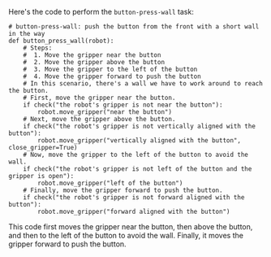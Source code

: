 Here's the code to perform the `button-press-wall` task:

```
# button-press-wall: push the button from the front with a short wall in the way
def button_press_wall(robot):
    # Steps:
    #  1. Move the gripper near the button
    #  2. Move the gripper above the button
    #  3. Move the gripper to the left of the button
    #  4. Move the gripper forward to push the button
    # In this scenario, there's a wall we have to work around to reach the button.
    # First, move the gripper near the button.
    if check("the robot's gripper is not near the button"):
        robot.move_gripper("near the button")
    # Next, move the gripper above the button.
    if check("the robot's gripper is not vertically aligned with the button"):
        robot.move_gripper("vertically aligned with the button", close_gripper=True)
    # Now, move the gripper to the left of the button to avoid the wall.
    if check("the robot's gripper is not left of the button and the gripper is open"):
        robot.move_gripper("left of the button")
    # Finally, move the gripper forward to push the button.
    if check("the robot's gripper is not forward aligned with the button"):
        robot.move_gripper("forward aligned with the button")
```

This code first moves the gripper near the button, then above the button, and then to the left of the button to avoid the wall. Finally, it moves the gripper forward to push the button.